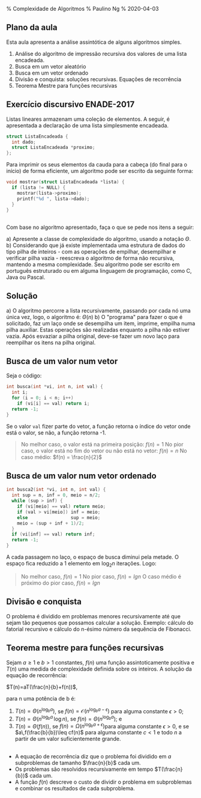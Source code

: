 % Complexidade de Algoritmos
% Paulino Ng
% 2020-04-03

## Plano da aula

Esta aula apresenta a análise assintótica de alguns algoritmos simples.

1. Análise do algoritmo de impressão recursiva dos valores de uma lista encadeada.
2. Busca em um vetor aleatório
3. Busca em um vetor ordenado
4. Divisão e conquista: soluções recursivas. Equações de recorrência
5. Teorema Mestre para funções recursivas

## Exercício discursivo ENADE-2017

Listas lineares armazenam uma coleção de elementos. A seguir, é apresentada a declaração de uma lista simplesmente encadeada.
```C
struct ListaEncadeada {
  int dado;
  struct ListaEncadeada *proximo;
};
```
<!-- -* -->
Para imprimir os seus elementos da cauda para a cabeça \(do final para o início\) de forma eficiente, um algoritmo pode ser escrito da seguinte forma:
```C
void mostrar(struct ListaEncadeada *lista) {
  if (lista != NULL) {
    mostrar(lista->proximo);
    printf("%d ", lista->dado);
  }
}
```

##

Com base no algoritmo apresentado, faça o que se pede nos itens a seguir:

a) Apresente a classe de complexidade do algoritmo, usando a notação $\Theta$.
b) Considerando que já existe implementada uma estrutura de dados do tipo pilha de inteiros - com as operações de empilhar, desempilhar e verificar pilha vazia - reescreva o algoritmo de forma não recursiva, mantendo a mesma complexidade. Seu algoritmo pode ser escrito em português estruturado ou em alguma linguagem de programação, como C, Java ou Pascal.

## Solução

a) O algoritmo percorre a lista recursivamente, passando por cada nó uma única vez, logo, o algoritmo é: $\Theta(n)$
b) O "programa" para fazer o que é solicitado, faz um laço onde se desempilha um item, imprime, empilha numa pilha auxiliar. Estas operações são realizadas enquanto a pilha não estiver vazia. Após esvaziar a pilha original, deve-se fazer um novo laço para reempilhar os itens na pilha original.

## Busca de um valor num vetor

Seja o código:
```C
int busca(int *vi, int n, int val) {
  int i;
  for (i = 0; i < n; i++)
    if (vi[i] == val) return i;
  return -1;
}
```
Se o valor `val` fizer parte do vetor, a função retorna o índice do vetor onde está o valor, se não, a função retorna -1.

> No melhor caso, o valor está na primeira posição: $f(n) = 1$
> No pior caso, o valor está no fim do vetor ou não está no vetor: $f(n) = n$
> No caso médio: $f(n) = \frac{n}{2}$

## Busca de um valor num vetor ordenado

```C
int busca2(int *vi, int n, int val) {
  int sup = n, inf = 0, meio = n/2;
  while (sup > inf) {
    if (vi[meio] == val) return meio;
    if (val > vi[meio]) inf = meio;
    else                sup = meio;
    meio = (sup + inf + 1)/2;
  }
  if (vi[inf] == val) return inf;
  return -1;
}
```
A cada passagem no laço, o espaço de busca diminui pela metade. O espaço fica reduzido a 1 elemento em $\log_2n$ iterações. Logo:

> No melhor caso, $f(n) = 1$
> No pior caso, $f(n) = lg n$
> O caso médio é próximo do pior caso, $f(n)=lg n$

## Divisão e conquista

O problema é dividido em problemas menores recursivamente até que sejam tão pequenos que possamos calcular a solução. Exemplo: cálculo do fatorial recursivo e cálculo do n-ésimo número da sequência de Fibonacci.

## Teorema mestre para funções recursivas

Sejam $a\geq 1$ e $b>1$ constantes, $f(n)$ uma função assintoticamente positiva e $T(n)$ uma medida de complexidade definida sobre os inteiros. A solução da equação de recorrência:

$T(n)=aT(\frac{n}{b}+f(n))$,

para n uma potência de b é:

1. $T(n)= \Theta(n^{\log_ba})$, se $f(n)=\mathcal{O}(n^{\log_ba-\epsilon})$ para alguma constante $\epsilon>0$;
2. $T(n)= \Theta(n^{\log_ba}\,\log n)$, se $f(n)=\Theta(n^{\log_ba})$; e
3. $T(n)= \Theta(f(n))$, se $f(n)=\Omega(n^{\log_ba+\epsilon})$para alguma constante $\epsilon>0$, e se $a\,f(\frac{b}{b})\leq cf(n)$ para alguma constante $c<1$ e todo $n$ a partir de um valor suficientemente grande.

##

- A equação de recorrência diz que o problema foi dividido em $a$ subproblemas de tamanho $\frac{n}{b}$ cada um.
- Os problemas são resolvidos recursivamente em tempo $T(\frac{n}{b})$ cada um.
- A função $f(n)$ descreve o custo de dividir o problema em subproblemas e combinar os resultados de cada subproblema.
